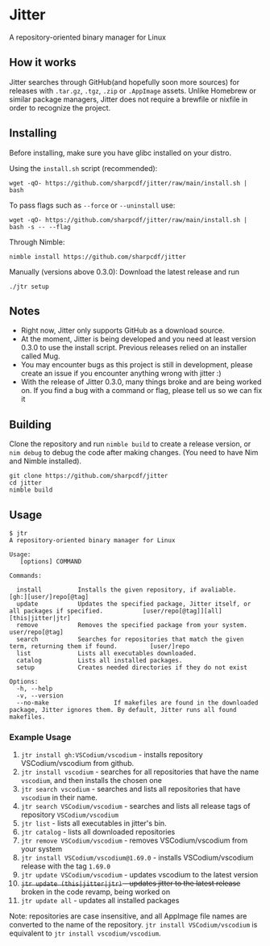 # Jitter
A repository-oriented binary manager for Linux

## How it works
Jitter searches through GitHub(and hopefully soon more sources) for releases with `.tar.gz`, `.tgz`, `.zip` or `.AppImage` assets. Unlike Homebrew or similar package managers, Jitter does not require a brewfile or nixfile in order to recognize the project.

## Installing
Before installing, make sure you have glibc installed on your distro.

Using the `install.sh` script (recommended):
```
wget -qO- https://github.com/sharpcdf/jitter/raw/main/install.sh | bash
```
To pass flags such as `--force` or `--uninstall` use:
```
wget -qO- https://github.com/sharpcdf/jitter/raw/main/install.sh | bash -s -- --flag
```
Through Nimble:
```
nimble install https://github.com/sharpcdf/jitter
```
Manually (versions above 0.3.0):
Download the latest release and run
```
./jtr setup
```
## Notes
- Right now, Jitter only supports GitHub as a download source.
- At the moment, Jitter is being developed and you need at least version 0.3.0 to use the install script. Previous releases relied on an installer called Mug.
- You may encounter bugs as this project is still in development, please create an issue if you encounter anything wrong with jitter :)
- With the release of Jitter 0.3.0, many things broke and are being worked on. If you find a bug with a command or flag, please tell us so we can fix it

## Building
Clone the repository and run `nimble build` to create a release version, or `nim debug` to debug the code after making changes.
(You need to have Nim and Nimble installed).
```
git clone https://github.com/sharpcdf/jitter
cd jitter
nimble build
```

## Usage
```
$ jtr
A repository-oriented binary manager for Linux

Usage:
   [options] COMMAND

Commands:

  install          Installs the given repository, if avaliable.                                          [gh:][user/]repo[@tag]
  update           Updates the specified package, Jitter itself, or all packages if specified.           [user/repo[@tag]][all][this|jitter|jtr]
  remove           Removes the specified package from your system.                                       user/repo[@tag]
  search           Searches for repositories that match the given term, returning them if found.         [user/]repo
  list             Lists all executables downloaded.
  catalog          Lists all installed packages.
  setup            Creates needed directories if they do not exist

Options:
  -h, --help
  -v, --version
  --no-make                  If makefiles are found in the downloaded package, Jitter ignores them. By default, Jitter runs all found makefiles.
```

### Example Usage
1. `jtr install gh:VSCodium/vscodium` - installs repository VSCodium/vscodium from github.
2. `jtr install vscodium` - searches for all repositories that have the name `vscodium`, and then installs the chosen one
3. `jtr search vscodium` - searches and lists all repositories that have `vscodium` in their name.
4. `jtr search VSCodium/vscodium` - searches and lists all release tags of repository `VSCodium/vscodium`
5. `jtr list` - lists all executables in jitter's bin.
6. `jtr catalog` - lists all downloaded repositories
7. `jtr remove VSCodium/vscodium` - removes VSCodium/vscodium from your system
8. `jtr install VSCodium/vscodium@1.69.0` - installs VSCodium/vscodium release with the tag `1.69.0`
9. `jtr update VSCodium/vscodium` - updates vscodium to the latest version
10. ~~`jtr update (this|jitter|jtr)` - updates jitter to the latest release~~ broken in the code revamp, being worked on
11. `jtr update all` - updates all installed packages

Note: repositories are case insensitive, and all AppImage file names are converted to the name of the repository. `jtr install VSCodium/vscodium` is equivalent to `jtr install vscodium/vscodium`.
